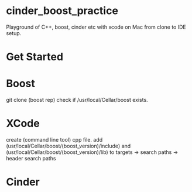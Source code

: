 cinder_boost_practice
=====================

Playground of C++, boost, cinder etc
with xcode on Mac from clone to IDE setup.

Get Started
=====================

Boost
=====================
git clone (boost rep)
check if /usr/local/Cellar/boost exists.

XCode
=====================
create (command line tool) cpp file.
add (usr/local/Cellar/boost/(boost_version)/include) and (usr/local/Cellar/boost/(boost_version)/lib) to targets -> search paths -> header search paths

Cinder
=====================